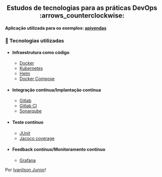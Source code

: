 <h2 align="center">Estudos de tecnologias para as práticas DevOps :arrows_counterclockwise:</h2>

#### Aplicação utilizada para os exemplos: [apivendas](https://github.com/ivanilsonaraujojr/apivendas)

### :wrench: Tecnologias utilizadas
* #### Infraestrutura como código
    * [Docker](https://docs.docker.com/)
    * [Kubernetes](https://kubernetes.io/pt/docs/home/)
    * [Helm](https://helm.sh/docs/)
    * [Docker Compose](https://docs.docker.com/compose)
    
* #### Integração contínua/Implantação contínua
    * [Gitlab](https://gitlab.com)
    * [Gitlab CI](https://docs.gitlab.com/ee/ci/)
    * [Sonarqube](https://docs.sonarqube.org/latest/)
* #### Teste contínuo
    * [JUnit](https://junit.org/junit5/docs/current/user-guide/)
    * [Jacoco coverage](https://www.jacoco.org/jacoco/trunk/doc/)
* #### Feedback contínuo/Monitoramento contínuo
    * [Grafana](https://grafana.com/docs/)

Por [Ivanilson Junior](https://www.linkedin.com/in/ivanilson-junior-052937186/)!
